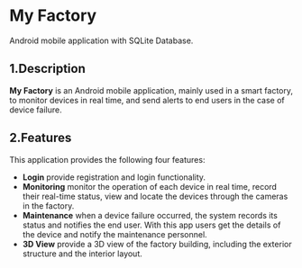 
# My Factory
Android mobile application with SQLite Database.

<a name="desc"></a>
## 1.Description
**My Factory** is an Android mobile application, mainly used in a smart factory, to monitor devices in real time, and send alerts to end users in the case of device failure.

<a name="feat"></a>
## 2.Features
This application provides the following four features:  
* **Login**
provide registration and login functionality.
* **Monitoring**
monitor the operation of each device in real time, record their real-time status, view and locate the devices through the cameras in the factory.
* **Maintenance**
when a device failure occurred, the system records its status and notifies the end user. With this app users get the details of the device and notify the maintenance personnel.
* **3D View**
provide a 3D view of the factory building, including the exterior structure and the interior layout.
